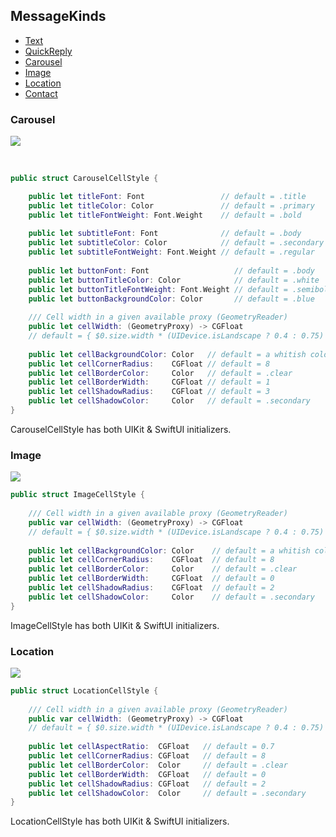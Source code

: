 ## MessageKinds
* [Text](#text)
* [QuickReply](#quick-reply)
* [Carousel](#carousel)
* [Image](#image)
* [Location](#location)
* [Contact](#contact)


### Carousel

![](https://github.com/EnesKaraosman/SwiftyChat/blob/master/Sources/SwiftyChat/Demo/Preview/carouselItem.png)

<br>

```swift
public struct CarouselCellStyle {

    public let titleFont: Font                 // default = .title
    public let titleColor: Color               // default = .primary
    public let titleFontWeight: Font.Weight    // default = .bold
    
    public let subtitleFont: Font              // default = .body
    public let subtitleColor: Color            // default = .secondary
    public let subtitleFontWeight: Font.Weight // default = .regular
    
    public let buttonFont: Font                   // default = .body
    public let buttonTitleColor: Color            // default = .white
    public let buttonTitleFontWeight: Font.Weight // default = .semibold
    public let buttonBackgroundColor: Color       // default = .blue
    
    /// Cell width in a given available proxy (GeometryReader)
    public let cellWidth: (GeometryProxy) -> CGFloat
    // default = { $0.size.width * (UIDevice.isLandscape ? 0.4 : 0.75) }
    
    public let cellBackgroundColor: Color   // default = a whitish color
    public let cellCornerRadius:    CGFloat // default = 8
    public let cellBorderColor:     Color   // default = .clear
    public let cellBorderWidth:     CGFloat // default = 1
    public let cellShadowRadius:    CGFloat // default = 3
    public let cellShadowColor:     Color   // default = .secondary
}
```
CarouselCellStyle has both UIKit & SwiftUI initializers.

### Image

![](https://github.com/EnesKaraosman/SwiftyChat/blob/master/Sources/SwiftyChat/Demo/Preview/imageItem.png)

```swift
public struct ImageCellStyle {
    
    /// Cell width in a given available proxy (GeometryReader)
    public var cellWidth: (GeometryProxy) -> CGFloat
    // default = { $0.size.width * (UIDevice.isLandscape ? 0.4 : 0.75) }
    
    public let cellBackgroundColor: Color    // default = a whitish color
    public let cellCornerRadius:    CGFloat  // default = 8
    public let cellBorderColor:     Color    // default = .clear
    public let cellBorderWidth:     CGFloat  // default = 0
    public let cellShadowRadius:    CGFloat  // default = 2
    public let cellShadowColor:     Color    // default = .secondary
}
```
ImageCellStyle has both UIKit & SwiftUI initializers.

### Location

![](https://github.com/EnesKaraosman/SwiftyChat/blob/master/Sources/SwiftyChat/Demo/Preview/locationItem.png)

```swift
public struct LocationCellStyle {
    
    /// Cell width in a given available proxy (GeometryReader)
    public var cellWidth: (GeometryProxy) -> CGFloat
    // default = { $0.size.width * (UIDevice.isLandscape ? 0.4 : 0.75) }
    
    public let cellAspectRatio:  CGFloat   // default = 0.7
    public let cellCornerRadius: CGFloat   // default = 8
    public let cellBorderColor:  Color     // default = .clear
    public let cellBorderWidth:  CGFloat   // default = 0
    public let cellShadowRadius: CGFloat   // default = 2
    public let cellShadowColor:  Color     // default = .secondary
}
```
LocationCellStyle has both UIKit & SwiftUI initializers.
